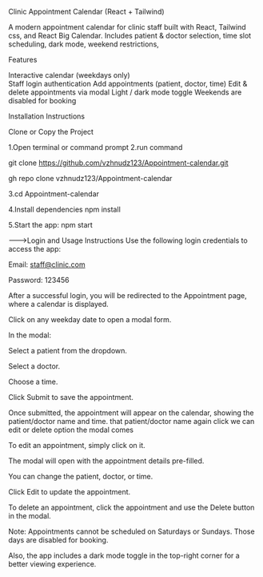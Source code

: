 Clinic Appointment Calendar (React + Tailwind)

A modern appointment calendar for clinic staff built with React, Tailwind css, and React Big Calendar. Includes patient & doctor selection, time slot scheduling, dark mode, weekend restrictions,


 Features

Interactive calendar (weekdays only)  
Staff login authentication
Add appointments (patient, doctor, time)
Edit & delete appointments via modal
Light /  dark mode toggle
Weekends are disabled for booking


 Installation Instructions

 Clone or Copy the Project

 1.Open terminal or command prompt
 2.run command

git clone https://github.com/vzhnudz123/Appointment-calendar.git

gh repo clone vzhnudz123/Appointment-calendar


3.cd Appointment-calendar

4.Install dependencies
npm install

5.Start the app:
npm start


--->Login and Usage Instructions
Use the following login credentials to access the app:

Email: staff@clinic.com

Password: 123456

After a successful login, you will be redirected to the Appointment page, where a calendar is displayed.

Click on any weekday date to open a modal form.

In the modal:

Select a patient from the dropdown.

Select a doctor.

Choose a time.

Click Submit to save the appointment.

Once submitted, the appointment will appear on the calendar, showing the patient/doctor name and time.
that  patient/doctor name again click we can edit or delete option the modal comes

To edit an appointment, simply click on it.

The modal will open with the appointment details pre-filled.

You can change the patient, doctor, or time.

Click Edit to update the appointment.

To delete an appointment, click the appointment and use the Delete button in the modal.

Note: Appointments cannot be scheduled on Saturdays or Sundays. Those days are disabled for booking.

Also, the app includes a dark mode toggle in the top-right corner for a better viewing experience.



